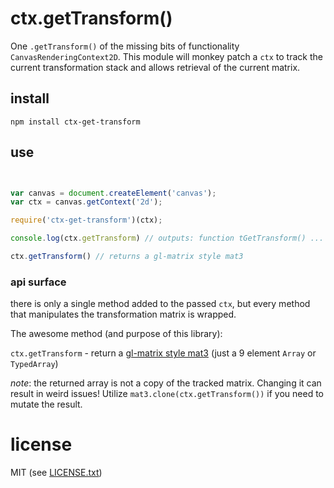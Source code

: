 # ctx.getTransform()

One `.getTransform()` of the missing bits of functionality `CanvasRenderingContext2D`.  This module will monkey patch a `ctx` to track the current transformation stack and allows retrieval of the current matrix.

## install

`npm install ctx-get-transform`

## use

```javascript


var canvas = document.createElement('canvas');
var ctx = canvas.getContext('2d');

require('ctx-get-transform')(ctx);

console.log(ctx.getTransform) // outputs: function tGetTransform() ...

ctx.getTransform() // returns a gl-matrix style mat3

```

### api surface

there is only a single method added to the passed `ctx`, but every method that manipulates the transformation matrix is wrapped.

The awesome method (and purpose of this library):

`ctx.getTransform` - return a [gl-matrix style mat3](http://glmatrix.net/docs/2.2.0/symbols/mat3.html) (just a 9 element `Array` or `TypedArray`)

_note_: the returned array is not a copy of the tracked matrix.  Changing it can result in weird issues! Utilize `mat3.clone(ctx.getTransform())` if you need to mutate the result.

# license

MIT (see [LICENSE.txt](LICENSE.txt))


